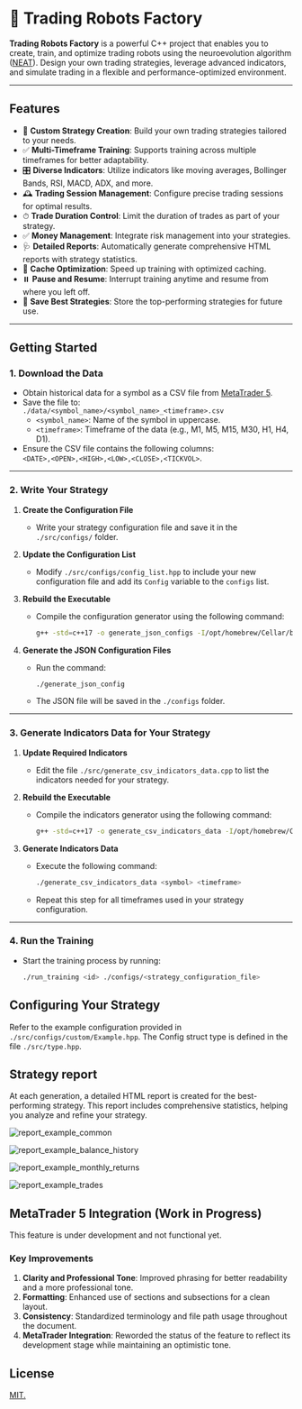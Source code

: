 # 🤖 Trading Robots Factory

**Trading Robots Factory** is a powerful C++ project that enables you to create, train, and optimize trading robots using the neuroevolution algorithm ([NEAT](https://fr.wikipedia.org/wiki/Algorithme_NEAT)). Design your own trading strategies, leverage advanced indicators, and simulate trading in a flexible and performance-optimized environment.

---

## Features

- 🔨 **Custom Strategy Creation**: Build your own trading strategies tailored to your needs.
- ✅ **Multi-Timeframe Training**: Supports training across multiple timeframes for better adaptability.
- 🎛 **Diverse Indicators**: Utilize indicators like moving averages, Bollinger Bands, RSI, MACD, ADX, and more.
- 🕰 **Trading Session Management**: Configure precise trading sessions for optimal results.
- ⏱ **Trade Duration Control**: Limit the duration of trades as part of your strategy.
- ✅ **Money Management**: Integrate risk management into your strategies.
- 🩺 **Detailed Reports**: Automatically generate comprehensive HTML reports with strategy statistics.
- 🚀 **Cache Optimization**: Speed up training with optimized caching.
- ⏸️ **Pause and Resume**: Interrupt training anytime and resume from where you left off.
- 📁 **Save Best Strategies**: Store the top-performing strategies for future use.

---

## Getting Started

### 1. Download the Data

- Obtain historical data for a symbol as a CSV file from [MetaTrader 5](https://www.metatrader5.com/fr).
- Save the file to:  
  `./data/<symbol_name>/<symbol_name>_<timeframe>.csv`
  - `<symbol_name>`: Name of the symbol in uppercase.
  - `<timeframe>`: Timeframe of the data (e.g., M1, M5, M15, M30, H1, H4, D1).
- Ensure the CSV file contains the following columns:  
  `<DATE>,<OPEN>,<HIGH>,<LOW>,<CLOSE>,<TICKVOL>`.

---

### 2. Write Your Strategy

1. **Create the Configuration File**  
   - Write your strategy configuration file and save it in the `./src/configs/` folder.

2. **Update the Configuration List**  
   - Modify `./src/configs/config_list.hpp` to include your new configuration file and add its `Config` variable to the `configs` list.

3. **Rebuild the Executable**  
   - Compile the configuration generator using the following command:
  
     ```bash
     g++ -std=c++17 -o generate_json_configs -I/opt/homebrew/Cellar/boost/1.85.0/include src/generate_json_configs.cpp src/symbols.cpp src/configs/*.cpp src/indicators/*.cpp src/neat/*.cpp src/trading/*.cpp src/utils/*.cpp -L/opt/homebrew/lib -lboost_iostreams
     ```

4. **Generate the JSON Configuration Files**  
   - Run the command:
  
     ```bash
     ./generate_json_config
     ```

   - The JSON file will be saved in the `./configs` folder.

---

### 3. Generate Indicators Data for Your Strategy

1. **Update Required Indicators**  
   - Edit the file `./src/generate_csv_indicators_data.cpp` to list the indicators needed for your strategy.

2. **Rebuild the Executable**  
   - Compile the indicators generator using the following command:
  
     ```bash
     g++ -std=c++17 -o generate_csv_indicators_data -I/opt/homebrew/Cellar/boost/1.85.0/include src/generate_csv_indicators_data.cpp src/symbols.cpp src/configs/*.cpp src/indicators/*.cpp src/neat/*.cpp src/trading/*.cpp src/utils/*.cpp -L/opt/homebrew/lib
     ```

3. **Generate Indicators Data**  
   - Execute the following command:
  
     ```bash
     ./generate_csv_indicators_data <symbol> <timeframe>
     ```

   - Repeat this step for all timeframes used in your strategy configuration.

---

### 4. Run the Training

- Start the training process by running:
  
  ```bash
  ./run_training <id> ./configs/<strategy_configuration_file>
  ````

## Configuring Your Strategy

Refer to the example configuration provided in `./src/configs/custom/Example.hpp`.
The Config struct type is defined in the file `./src/type.hpp`.

## Strategy report

At each generation, a detailed HTML report is created for the best-performing strategy. This report includes comprehensive statistics, helping you analyze and refine your strategy.

![report_example_common](./preview/report_example_common.png)

![report_example_balance_history](./preview/report_example_balance_history.png)

![report_example_monthly_returns](./preview/report_example_monthly_returns.png)

![report_example_trades](./preview/report_example_trades.png)

## MetaTrader 5 Integration (Work in Progress)

This feature is under development and not functional yet.

### Key Improvements

1. **Clarity and Professional Tone**: Improved phrasing for better readability and a more professional tone.
2. **Formatting**: Enhanced use of sections and subsections for a clean layout.
3. **Consistency**: Standardized terminology and file path usage throughout the document.
4. **MetaTrader Integration**: Reworded the status of the feature to reflect its development stage while maintaining an optimistic tone.
  
## License

[MIT.](./LICENSE)